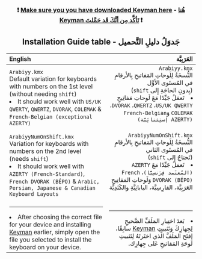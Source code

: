 <div align="center">
  <h3>❗ <a href="https://keyman.com/downloads/">Make sure you you have downloaded Keyman here</a> - <a href="https://keyman.com/downloads/">هُنا Keyman تَأكَّد مِن أنَّكَ قَد حَمَّلتَ</a> ❗</h3>
</div>

<div align="center">
  <h2>Installation Guide table - جَدوَلُ دليلِ التَّحميل</h2>
</div>

| English | العَرَبِيَّة |
| :-- | --: |
| `Arabiyy.kmx`<br>Default variation for keyboards with numbers on the 1st level <br>(without needing `shift`)<li>It should work well with `US/UK QWERTY`, `QWERTZ`, `DVORAK`, `COLEMAK` & `French-Belgian (exceptional AZERTY)`</li> | `Arabiyy.kmx`<br>النُّسخَةُ لِلَوحاتِ المَفاتيحِ بِالأرقامِ في المُستَوى الأوَّل<br>‏(`shift` بِدونِ الحاجَةِ إِلى)<li dir="rtl">‏تَعمَلُ جَيِّدًا مَعَ لَوحاتِ مَفاتِيحِ ‏`‏US/UK QWERTY`، ‏`‏QWERTZ`، ‏`‏DVORAK`، ‏`‏COLEMAK` وَ`‏French-Belgian (‏AZERTY إستِثنائِيَّة)`</li>‏ |
| `ArabiyyNumOnShift.kmx`<br>Variation for keyboards with numbers on the 2nd level <br>(needs `shift`)<li>It should work well with `AZERTY (French-Standard)`, `French DVORAK (BÉPO)` & `Arabic, Persian, Japanese & Canadian Keyboard Layouts`</li>  | `ArabiyyNumOnShift.kmx`<br>النُّسخَةُ لِلَوحاتِ المَفاتيحِ بِالأرقامِ في المُستَوى الثاني<br>(`shift` تَحتاجُ إِلى)<li dir="rtl">تَعمَلُ جَيِّدًا مَعَ ‏`‏AZERTY ‏(‏المُعتَمد فِرَنسِيًّا)`، ‏`‏French DVORAK (BÉPO)` وَلَوحاتِ المَفاتِيحِ العَرَبِيَّة، الفارِسِيَّة، اليابانِيَّةِ والكَنَدِيَّة</li>‏  |
| <hr><li>After choosing the correct file for your device and installing [Keyman](https://keyman.com/downloads/) earlier, simply open the file you selected to install the keyboard on your device.</li> | <hr><li dir="rtl">بَعدَ اختِيارِ المَلَفِّ الصَّحيحِ لِجِهازِكَ وَتَثبيتِ [Keyman](https://keyman.com/downloads/) سابِقًا، إفتَح المَلَفَّ الَّذي اختَرتَهُ لِتَثبيتِ لَوحَةِ المَفاتيحِ عَلى جِهازِك.</li> |